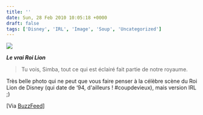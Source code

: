 ```yaml
---
title: ''
date: Sun, 28 Feb 2010 10:05:18 +0000
draft: false
tags: ['Disney', 'IRL', 'Image', 'Soup', 'Uncategorized']
---
```


![](https://madd0.files.wordpress.com/2010/02/tumblr_kyjqouzlfm1qzn0y8o1_1280.jpg)

**_Le vrai Roi Lion_**

> Tu vois, Simba, tout ce qui est éclairé fait partie de notre royaume.

Très belle photo qui ne peut que vous faire penser à la célèbre scène du Roi Lion de Disney (qui date de ‘94, d'ailleurs ! #coupdevieux), mais version IRL ;)

\[Via [BuzzFeed](http://www.buzzfeed.com/awesomer/mufasa-and-simba-irl/)\]